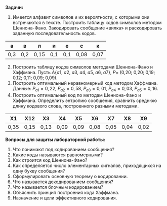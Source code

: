 **Задачи:**
1. Имеется алфавит символов и их вероятности, с которыми они встречаются в тексте. Построить таблицу кодов символов методом Шеннона-Фано. Закодировать сообщение «вилка» и раскодировать заданную последовательность кодов.

| а   | в   | л    | и   | е   | с    | к    |
| --- | --- | ---- | --- | --- | ---- | ---- |
| 0,3 | 0,2 | 0,15 | 0,1 | 0,1 | 0,08 | 0,07 |
2. Построить таблицу кодов символов методами Шеннона-Фано и Хаффмана. Пусть $A${$a1$, $a2$, $а3$, $a4$, $a5$, $a6$, $a7$}, $P =$ (0,20; 0,20; 0,19; 0,12; 0,11; 0,09; 0,09).
3. Построить оптимальный неравномерный код методом Хаффмана. Данные: $P_{a1}=0,22$, $P_{a2}=0,58$, $P_{a3}=0,01$, $P_{a4}=0,03$, $P_{a5}=0,16$.
4. Построить оптимальный код по методам Шеннона-Фано и Хаффмана. Определить энтропию сообщения, сравнить среднюю длину кодового слова, построенного разными методами.

| X1   | Х12  | ХЗ   | X4   | X5   | X6   | X7   | X8   | X9   |
| ---- | ---- | ---- | ---- | ---- | ---- | ---- | ---- | ---- |
| 0,35 | 0,15 | 0,13 | 0,09 | 0,09 | 0,08 | 0,05 | 0,04 | 0,02 |
**Вопросы для защиты лабораторной работы:**  
1) Что понимают под кодированием сообщения?
2) Какие коды называются равномерными?
3) Как строится код Шеннона-Фано?
4) Как определяется число элементарных сигналов, приходящихся на одну букву сообщения?
5) Сформулировать основную теорему о кодировании.
6) Что называется декодированием сообщения?
7) Что называется блочным кодированием?
8) Объяснить принцип построения кода Хаффмана.
9) Назначение и цели эффективного кодирования.
